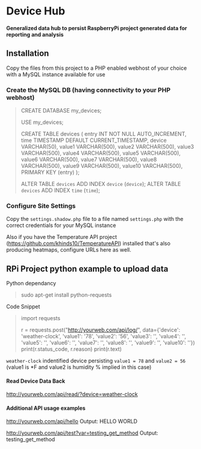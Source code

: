 # Device Hub

#### Generalized data hub to persist RaspberryPi project generated data for reporting and analysis

## Installation

Copy the files from this project to a PHP enabled webhost of your choice with a MySQL instance available for use

### Create the MySQL DB (having connectivity to your PHP webhost)

>
>    CREATE DATABASE my_devices;
>
>    USE my_devices;
>
>    CREATE TABLE devices (
>        entry INT NOT NULL AUTO_INCREMENT,
>        time TIMESTAMP DEFAULT CURRENT_TIMESTAMP,
>        device VARCHAR(50),
>        value1 VARCHAR(500),
>        value2 VARCHAR(500),
>        value3 VARCHAR(500),
>        value4 VARCHAR(500),
>        value5 VARCHAR(500),
>        value6 VARCHAR(500),
>        value7 VARCHAR(500),
>        value8 VARCHAR(500),
>        value9 VARCHAR(500),
>        value10 VARCHAR(500),
>        PRIMARY KEY (entry)
>    );
>
>    ALTER TABLE `devices` ADD INDEX `device` (`device`);
>    ALTER TABLE `devices` ADD INDEX `time` (`time`);
>

### Configure Site Settings

Copy the `settings.shadow.php` file to a file named `settings.php` with the correct credentials for your MySQL instance

Also if you have the Temperature API project (https://github.com/khinds10/TemperatureAPI) installed that's also producing heatmaps, configure URLs here as well.

## RPi Project python example to upload data

Python dependancy

> sudo apt-get install python-requests

Code Snippet

>    import requests
>
>    r = requests.post("http://yourweb.com/api/log/", data={'device': 'weather-clock', 'value1': '78', 'value2': '56', 'value3': '', 'value4': '', 'value5': '', 'value6': '', 'value7': '', 'value8': '', 'value9': '', 'value10': ''})
>    print(r.status_code, r.reason)
>    print(r.text)
>

`weather-clock` indentified device persisting `value1 = 78` and `value2 = 56`
(value1 is *F and value2 is humidity % implied in this case)

#### Read Device Data Back
http://yourweb.com/api/read/?device=weather-clock

#### Additional API usage examples

http://yourweb.com/api/hello
    Output: HELLO WORLD

http://yourweb.com/api/test?var=testing_get_method
    Output: testing_get_method
